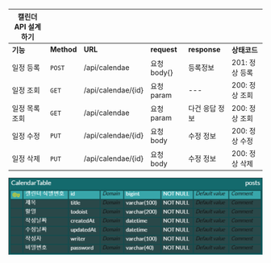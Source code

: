 | 캘린더 API 설계하기 |                |                 |       |     |        |
|-----|----------------|-----------------|-------|-----|--------|
|**기능**|**Method**|**URL**|**request**|**response**|**상태코드**|
|일정 등록|<code>POST</code>|/api/calendae|요청 body{}| 등록정보|201: 정상 등록|
|일정 조회|<code>GET</code>|/api/calendae/{id}|요청 param| --- |200: 정상 조회|
|일정 목록 조회| <code>GET</code>| /api/calendae|요청 param|다건 응답 정보|200: 정상 조회|
|일정 수정| <code>PUT</code>|/api/calendae/{id}|요청 body| 수정 정보|200: 정상 수정|
|일정 삭제| <code>PUT</code>|/api/calendae/{id}|요청 body| 수정 정보|200: 정상 삭제|
![img.png](img.png)
